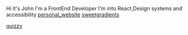 Hi it's John
I'm a FrontEnd Developer
I'm into React,Design systems and accessibility
[personal_website](https://johnbabu.vercel.app)
[sweetgradients](https://sweetgradients.vercel.app)

[quizzy](https://quizzy-flax.vercel.app)
